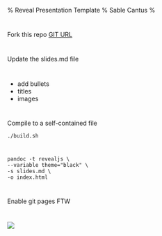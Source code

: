 % Reveal Presentation Template
% Sable Cantus
% <date>

#
Fork this repo
[GIT URL](https://sc137.github.io/reveal_pres_template/)

#
Update the slides.md file

#
* add bullets
* titles
* images

#
Compile to a self-contained file

    ./build.sh
    
#
    pandoc -t revealjs \
    --variable theme="black" \
    -s slides.md \
    -o index.html

#
Enable git pages FTW

#
![](https://cdn.pixabay.com/photo/2017/10/18/22/47/cat-2865806_1280.jpg)